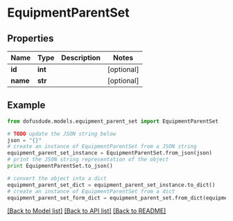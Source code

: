 # EquipmentParentSet


## Properties
Name | Type | Description | Notes
------------ | ------------- | ------------- | -------------
**id** | **int** |  | [optional] 
**name** | **str** |  | [optional] 

## Example

```python
from dofusdude.models.equipment_parent_set import EquipmentParentSet

# TODO update the JSON string below
json = "{}"
# create an instance of EquipmentParentSet from a JSON string
equipment_parent_set_instance = EquipmentParentSet.from_json(json)
# print the JSON string representation of the object
print EquipmentParentSet.to_json()

# convert the object into a dict
equipment_parent_set_dict = equipment_parent_set_instance.to_dict()
# create an instance of EquipmentParentSet from a dict
equipment_parent_set_form_dict = equipment_parent_set.from_dict(equipment_parent_set_dict)
```
[[Back to Model list]](../README.md#documentation-for-models) [[Back to API list]](../README.md#documentation-for-api-endpoints) [[Back to README]](../README.md)


